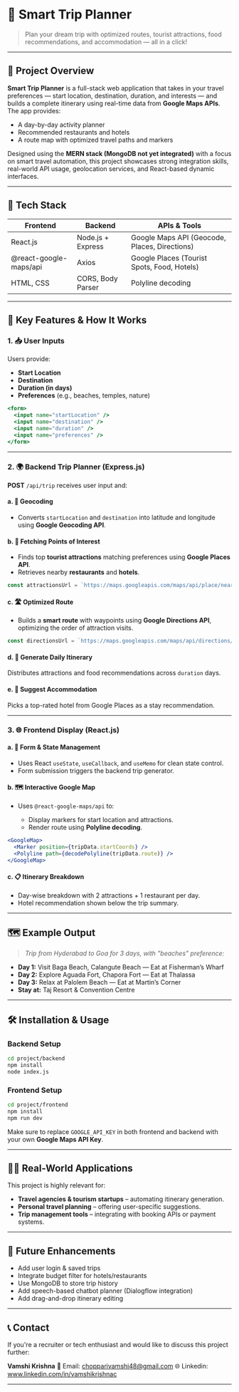 # 🧭 Smart Trip Planner

> Plan your dream trip with optimized routes, tourist attractions, food recommendations, and accommodation — all in a click!

---

## 🚀 Project Overview

**Smart Trip Planner** is a full-stack web application that takes in your travel preferences — start location, destination, duration, and interests — and builds a complete itinerary using real-time data from **Google Maps APIs**. The app provides:

* A day-by-day activity planner
* Recommended restaurants and hotels
* A route map with optimized travel paths and markers

Designed using the **MERN stack (MongoDB not yet integrated)** with a focus on smart travel automation, this project showcases strong integration skills, real-world API usage, geolocation services, and React-based dynamic interfaces.

---

## 🔧 Tech Stack

| Frontend               | Backend           | APIs & Tools                                  |
| ---------------------- | ----------------- | --------------------------------------------- |
| React.js               | Node.js + Express | Google Maps API (Geocode, Places, Directions) |
| @react-google-maps/api | Axios             | Google Places (Tourist Spots, Food, Hotels)   |
| HTML, CSS              | CORS, Body Parser | Polyline decoding                             |

---

## 🧠 Key Features & How It Works

### 1. 📥 User Inputs

Users provide:

* **Start Location**
* **Destination**
* **Duration (in days)**
* **Preferences** (e.g., beaches, temples, nature)

```jsx
<form>
  <input name="startLocation" />
  <input name="destination" />
  <input name="duration" />
  <input name="preferences" />
</form>
```

---

### 2. 🌍 Backend Trip Planner (Express.js)

**POST** `/api/trip` receives user input and:

#### a. 📍 Geocoding

* Converts `startLocation` and `destination` into latitude and longitude using **Google Geocoding API**.

#### b. 🎯 Fetching Points of Interest

* Finds top **tourist attractions** matching preferences using **Google Places API**.
* Retrieves nearby **restaurants** and **hotels**.

```js
const attractionsUrl = `https://maps.googleapis.com/maps/api/place/nearbysearch/json?location=...&keyword=preferences`;
```

#### c. 🛣️ Optimized Route

* Builds a **smart route** with waypoints using **Google Directions API**, optimizing the order of attraction visits.

```js
const directionsUrl = `https://maps.googleapis.com/maps/api/directions/json?...&optimizeWaypoints=true`;
```

#### d. 📅 Generate Daily Itinerary

Distributes attractions and food recommendations across `duration` days.

#### e. 🏨 Suggest Accommodation

Picks a top-rated hotel from Google Places as a stay recommendation.

---

### 3. 🌐 Frontend Display (React.js)

#### a. 🧾 Form & State Management

* Uses React `useState`, `useCallback`, and `useMemo` for clean state control.
* Form submission triggers the backend trip generator.

#### b. 🗺️ Interactive Google Map

* Uses `@react-google-maps/api` to:

  * Display markers for start location and attractions.
  * Render route using **Polyline decoding**.

```jsx
<GoogleMap>
  <Marker position={tripData.startCoords} />
  <Polyline path={decodePolyline(tripData.route)} />
</GoogleMap>
```

#### c. 📋 Itinerary Breakdown

* Day-wise breakdown with 2 attractions + 1 restaurant per day.
* Hotel recommendation shown below the trip summary.

---

## 🗺 Example Output

> *Trip from Hyderabad to Goa for 3 days, with "beaches" preference:*

* **Day 1:** Visit Baga Beach, Calangute Beach — Eat at Fisherman’s Wharf
* **Day 2:** Explore Aguada Fort, Chapora Fort — Eat at Thalassa
* **Day 3:** Relax at Palolem Beach — Eat at Martin’s Corner
* **Stay at:** Taj Resort & Convention Centre

---

## 🛠 Installation & Usage

### Backend Setup

```bash
cd project/backend
npm install
node index.js
```

### Frontend Setup

```bash
cd project/frontend
npm install
npm run dev
```

Make sure to replace `GOOGLE_API_KEY` in both frontend and backend with your own **Google Maps API Key**.

---

## 🧑‍💻 Real-World Applications

This project is highly relevant for:

* **Travel agencies & tourism startups** – automating itinerary generation.
* **Personal travel planning** – offering user-specific suggestions.
* **Trip management tools** – integrating with booking APIs or payment systems.

---

## 🚧 Future Enhancements

* Add user login & saved trips
* Integrate budget filter for hotels/restaurants
* Use MongoDB to store trip history
* Add speech-based chatbot planner (Dialogflow integration)
* Add drag-and-drop itinerary editing

---

## 📞 Contact

If you're a recruiter or tech enthusiast and would like to discuss this project further:

**Vamshi Krishna**
📧 Email: chopparivamshi48@gmail.com
🌐 Linkedin: www.linkedin.com/in/vamshikrishnac

---


